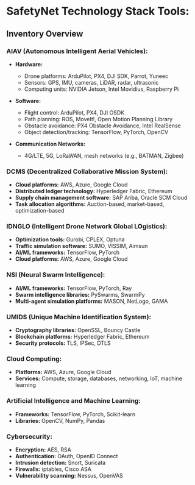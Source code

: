 # SafetyNet Technology Stack Tools:

## Inventory Overview

### **AIAV (Autonomous Intelligent Aerial Vehicles):**

-   **Hardware:**
    
    -   Drone platforms: ArduPilot, PX4, DJI SDK, Parrot, Yuneec
    -   Sensors: GPS, IMU, cameras, LiDAR, radar, ultrasonic
    -   Computing units: NVIDIA Jetson, Intel Movidius, Raspberry Pi
    
-   **Software:**
    
    -   Flight control: ArduPilot, PX4, DJI OSDK
    -   Path planning: ROS, MoveIt!, Open Motion Planning Library
    -   Obstacle avoidance: PX4 Obstacle Avoidance, Intel RealSense
    -   Object detection/tracking: TensorFlow, PyTorch, OpenCV
    
-   **Communication Networks:**
    
    -   4G/LTE, 5G, LoRaWAN, mesh networks (e.g., BATMAN, Zigbee)
    

### **DCMS (Decentralized Collaborative Mission System):**

-   **Cloud platforms:** AWS, Azure, Google Cloud
-   **Distributed ledger technology:** Hyperledger Fabric, Ethereum
-   **Supply chain management software:** SAP Ariba, Oracle SCM Cloud
-   **Task allocation algorithms:** Auction-based, market-based, optimization-based

### **IDNGLO (Intelligent Drone Network Global LOgistics):**

-   **Optimization tools:** Gurobi, CPLEX, Optuna
-   **Traffic simulation software:** SUMO, VISSIM, Aimsun
-   **AI/ML frameworks:** TensorFlow, PyTorch
-   **Cloud platforms:** AWS, Azure, Google Cloud

### **NSI (Neural Swarm Intelligence):**

-   **AI/ML frameworks:** TensorFlow, PyTorch, Ray
-   **Swarm intelligence libraries:** PySwarms, SwarmPy
-   **Multi-agent simulation platforms:** MASON, NetLogo, GAMA

### **UMIDS (Unique Machine Identification System):**

-   **Cryptography libraries:** OpenSSL, Bouncy Castle
-   **Blockchain platforms:** Hyperledger Fabric, Ethereum
-   **Security protocols:** TLS, IPSec, DTLS

### **Cloud Computing:**

-   **Platforms:** AWS, Azure, Google Cloud
-   **Services:** Compute, storage, databases, networking, IoT, machine learning

### **Artificial Intelligence and Machine Learning:**

-   **Frameworks:** TensorFlow, PyTorch, Scikit-learn
-   **Libraries:** OpenCV, NumPy, Pandas

### **Cybersecurity:**

-   **Encryption:** AES, RSA
-   **Authentication:** OAuth, OpenID Connect
-   **Intrusion detection:** Snort, Suricata
-   **Firewalls:** iptables, Cisco ASA
-   **Vulnerability scanning:** Nessus, OpenVAS

